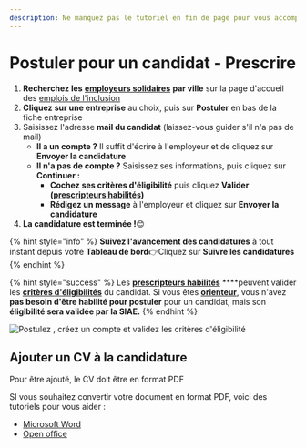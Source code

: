 ```yaml
---
description: Ne manquez pas le tutoriel en fin de page pour vous accompagner
---
```


# Postuler pour un candidat - Prescrire

1. **Recherchez les** [**employeurs solidaires**](https://doc.inclusion.beta.gouv.fr/presentation/employeurs-solidaires) **par ville** sur la page d'accueil des [emplois de l'inclusion](https://emplois.inclusion.beta.gouv.fr/)
2. **Cliquez sur une entreprise** au choix, puis sur **Postuler** en bas de la fiche entreprise
3. Saisissez l'adresse **mail du candidat** \(laissez-vous guider s'il n'a pas de mail\)
   * **Il a un compte ?** Il suffit d'écrire à l'employeur et de cliquez sur **Envoyer la candidature**
   * **Il n'a pas de compte ?** Saisissez ses informations, puis cliquez sur **Continuer :**
     * **Cochez ses critères d'éligibilité** puis cliquez **Valider \(**[**prescripteurs habilités**](https://doc.inclusion.beta.gouv.fr/presentation/prescripteurs-habilites)**\)**
     * **Rédigez un message** à l'employeur et cliquez sur **Envoyer la candidature** 
4. **La candidature est terminée !**😊

{% hint style="info" %}
**Suivez l'avancement des candidatures** à tout instant depuis votre **Tableau de bord**👉Cliquez sur **Suivre les candidatures** 
{% endhint %}

{% hint style="success" %}
Les [**prescripteurs habilités**](https://doc.inclusion.beta.gouv.fr/presentation/prescripteurs-habilites) ****peuvent valider les [**critères d'éligibilités**](../qui-est-eligible-iae-criteres-eligibilite/) du candidat. Si vous êtes [**orienteur**](https://doc.inclusion.beta.gouv.fr/pourquoi-une-plateforme-de-linclusion/qui-sont-les-differents-prescripteurs/orienteur), vous n'avez **pas besoin d'être habilité pour postuler** pour un candidat, mais son **éligibilité sera validée par la SIAE.**
{% endhint %}



![Postulez , cr&#xE9;ez un compte et validez les crit&#xE8;res d&apos;&#xE9;ligibilit&#xE9;](https://s6.gifyu.com/images/Enregistrement-de-lecran-2020-05-01-a-15.39.57-1.gif)

## Ajouter un CV à la candidature

Pour être ajouté, le CV doit être en format PDF

SI vous souhaitez convertir votre document en format PDF, voici des tutoriels pour vous aider :

* [Microsoft Word ](https://support.microsoft.com/fr-fr/office/convertir-ou-enregistrer-au-format-pdf-7d88593b-d509-4225-a05a-076723a40beb?ui=fr-FR&rs=fr-FR&ad=FR)
* [Open office ](https://www.01net.com/astuces/creez-un-document-pdf-avec-openoffice-554400.html)

